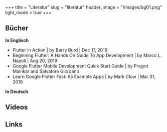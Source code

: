 +++
title = "Literatur"
slug = "literatur"
header_image = "/images/bg01.png"
light_mode = true
+++

## Bücher

**In Englisch**

* Flutter in Action | by Barry Burd | Dec 17, 2019
* Beginning Flutter: A Hands On Guide To App Development | by Marco L. Napoli | Aug 20, 2019
* Google Flutter Mobile Development Quick Start Guide | by Prajyot Mainkar and Salvatore Giordano
* Learn Google Flutter Fast: 65 Example Apps | by Mark Clow | Mar 31, 2019

**In Deutsch**

## Videos

## Links